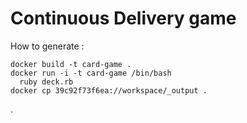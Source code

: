 # Continuous Delivery game

How to generate :
```
docker build -t card-game .
docker run -i -t card-game /bin/bash
  ruby deck.rb
docker cp 39c92f73f6ea://workspace/_output .
```
.
